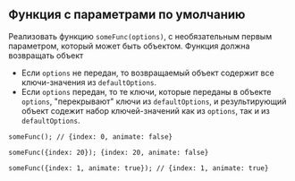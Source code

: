 ## Функция с параметрами по умолчанию
Реализовать функцию `someFunc(options)`, с необязательным первым параметром, который может быть объектом.
Функция должна возвращать объект
* Если `options` не передан, то возвращаемый объект содержит все ключи-значения из `defaultOptions`.
* Если `options` передан, то те ключи, которые переданы в объекте `options`, "перекрывают" ключи из `defaultOptions`,
  и результирующий объект содежит набор ключей-значений как из `options`, так и из `defaultOptions`.

`someFunc(); // {index: 0, animate: false}`

`someFunc({index: 20}); {index: 20, animate: false}`

`someFunc({index: 1, animate: true}); // {index: 1, animate: true}`
